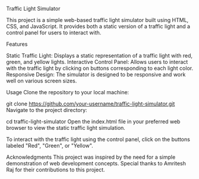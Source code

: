 Traffic Light Simulator

This project is a simple web-based traffic light simulator built using HTML, CSS, and JavaScript. It provides both a static version of a traffic light and a control panel for users to interact with.


Features

Static Traffic Light: Displays a static representation of a traffic light with red, green, and yellow lights.
Interactive Control Panel: Allows users to interact with the traffic light by clicking on buttons corresponding to each light color.
Responsive Design: The simulator is designed to be responsive and work well on various screen sizes.


Usage
Clone the repository to your local machine:




git clone https://github.com/your-username/traffic-light-simulator.git
Navigate to the project directory:


cd traffic-light-simulator
Open the index.html file in your preferred web browser to view the static traffic light simulation.


To interact with the traffic light using the control panel, click on the buttons labeled "Red", "Green", or "Yellow".


Acknowledgments
This project was inspired by the need for a simple demonstration of web development concepts.
Special thanks to Amritesh Raj for their contributions to this project.

